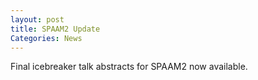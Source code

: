 ```yaml
---
layout: post
title: SPAAM2 Update
Categories: News
---
```


Final icebreaker talk abstracts for SPAAM2 now available.
